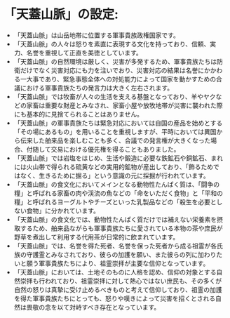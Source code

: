 # 「天蓋山脈」の設定:

* 「天蓋山脈」は山岳地帯に位置する軍事貴族政権国家です。
* 「天蓋山脈」の人々は怒りを素直に表現する文化を持っており、信頼、実力、名誉を重視して正直を美徳としています。
* 「天蓋山脈」の自然環境は厳しく、災害が多発するため、軍事貴族たちは防衛だけでなく災害対応にも力を注いでおり、災害対応の結果は名誉にかかわる一大事であり、緊急事態全体への対処能力によって国家を動かすための合議における軍事貴族たちの発言力は大きく左右されます。
* 「天蓋山脈」では牧畜が人々の生活を支える基盤となっており、羊やヤクなどの家畜は重要な財産とみなされ、家畜小屋や放牧地帯が災害に襲われた際にも基本的に見捨てられることはありません。
* 「天蓋山脈」の軍事貴族たちは緊急対応においては自国の産品を始めとする「その場にあるもの」を用いることを重視しますが、平時においては異国から伝来した舶来品を楽しむことも多く、合議での発言権が大きくなった場合、付随して交易における優先権を得ることもありました。
* 「天蓋山脈」では岩塩をはじめ、生活や鍛造に必要な鉄鉱石や銅鉱石、まれには火山帯で得られる硫黄などの実用的鉱物が産出しており、「飾るためではなく、生きるために掘る」という意識の元に採掘が行われています。
* 「天蓋山脈」の食文化においてメインとなる動物性たんぱく質は、「闘争の糧」と呼ばれる家畜の肉や渓流の魚などの「命をいただく食物」と「平和の糧」と呼ばれるヨーグルトやチーズといった乳製品などの「殺生を必要としない食物」に分かれています。
* 「天蓋山脈」の食文化では、動物性たんぱく質だけでは補えない栄養素を摂取するため、舶来品ながらも軍事貴族たちに愛されている本物の茶や庶民が野草を煮出して利用する代用茶が日常的に飲まれています。
* 「天蓋山脈」では、名誉を得た死者、名誉を保った死者から成る祖霊が各氏族の守護霊とみなされており、彼らの加護を願い、また彼らの列に加わりたいと願う軍事貴族たちにより、祖霊崇拝が主要な信仰となっています。
* 「天蓋山脈」においては、土地そのものに人格を認め、信仰の対象とする自然崇拝も行われており、祖霊崇拝に対して熱心ではない庶民も、その多くが自然の怒りは真摯に受け止めるべきものと考えて信仰しており、祖霊の加護を得た軍事貴族たちにとっても、怒りや嘆きによって災害を招くとされる自然は畏敬の念を以て対峙すべき存在となっています。
